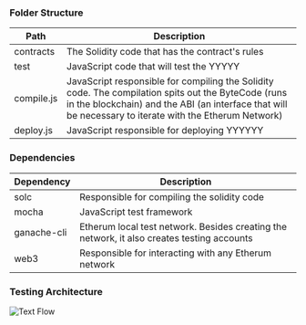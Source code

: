### Folder Structure  

| Path | Description |
| ------ | ------ |
|contracts|The Solidity code that has the contract's rules| 
|test|JavaScript code that will test the YYYYY| 
|compile.js|JavaScript responsible for compiling the Solidity code. The compilation spits out the ByteCode (runs in the blockchain) and the ABI (an interface that will be necessary to iterate with the Etherum Network)|
|deploy.js|JavaScript responsible for deploying YYYYYY|


### Dependencies

| Dependency | Description |
| ------ | ------ |
|solc|Responsible for compiling the solidity code| 
|mocha|JavaScript test framework| 
|ganache-cli|Etherum local test network. Besides creating the network, it also creates testing accounts|
|web3|Responsible for interacting with any Etherum network|


### Testing Architecture
![Text Flow](https://user-images.githubusercontent.com/60303480/126044218-1912da8c-5b0d-4462-8b8c-de24178951e2.png)
